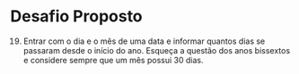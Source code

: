 # Desafio Proposto
19. Entrar com o dia e o mês de uma data e informar quantos dias se passaram desde o
início do ano. Esqueça a questão dos anos bissextos e considere sempre que um mês
possui 30 dias.
